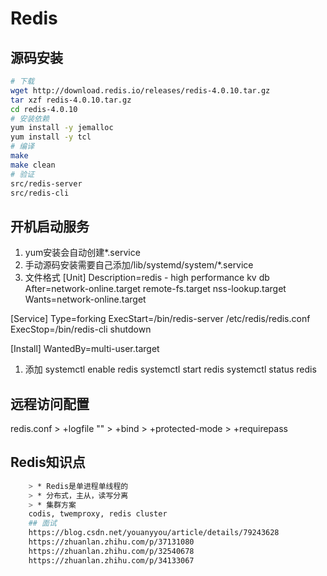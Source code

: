 # Redis

## 源码安装

```bash
# 下载
wget http://download.redis.io/releases/redis-4.0.10.tar.gz
tar xzf redis-4.0.10.tar.gz
cd redis-4.0.10
# 安装依赖
yum install -y jemalloc
yum install -y tcl
# 编译
make
make clean
# 验证
src/redis-server
src/redis-cli

```

## 开机启动服务

1. yum安装会自动创建*.service
2. 手动源码安装需要自己添加/lib/systemd/system/*.service
3. 文件格式
[Unit]
Description=redis - high performance kv db
After=network-online.target remote-fs.target nss-lookup.target
Wants=network-online.target

[Service]
Type=forking
ExecStart=/bin/redis-server /etc/redis/redis.conf
ExecStop=/bin/redis-cli shutdown

[Install]
WantedBy=multi-user.target

1. 添加
systemctl enable redis
systemctl start redis
systemctl status redis

## 远程访问配置

redis.conf
    > +logfile ""
    > +bind
    > +protected-mode
    > +requirepass

## Redis知识点

```sh
    > * Redis是单进程单线程的
    > * 分布式，主从，读写分离
    > * 集群方案
    codis, twemproxy, redis cluster
    ## 面试
    https://blog.csdn.net/youanyyou/article/details/79243628
    https://zhuanlan.zhihu.com/p/37131080
    https://zhuanlan.zhihu.com/p/32540678
    https://zhuanlan.zhihu.com/p/34133067
```
